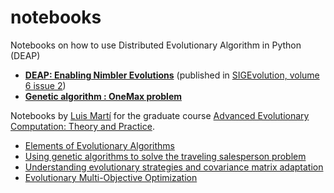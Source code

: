 notebooks
=========

Notebooks on how to use Distributed Evolutionary Algorithm in Python (DEAP)

* [**DEAP: Enabling Nimbler Evolutions**](SIGEvolution.ipynb) (published in [SIGEvolution, volume 6 issue 2](http://sigevolution.org))
* [**Genetic algorithm : OneMax problem**](OneMax.ipynb)

Notebooks by [Luis Martí](http://lmarti.com) for the graduate course [Advanced Evolutionary Computation: Theory and Practice](http://lmarti.com/aec-2014).
* [Elements of Evolutionary Algorithms](https://github.com/lmarti/evolutionary-computation-course/blob/master/AEC.02%20-%20Elements%20of%20Evolutionary%20Algorithms.ipynb)
* [Using genetic algorithms to solve the traveling salesperson problem](https://github.com/lmarti/evolutionary-computation-course/blob/master/AEC.03%20-%20Solving%20the%20TSP%20with%20GAs.ipynb)
* [Understanding evolutionary strategies and covariance matrix adaptation](https://github.com/lmarti/evolutionary-computation-course/blob/master/AEC.04%20-%20Evolutionary%20Strategies%20and%20Covariance%20Matrix%20Adaptation.ipynb)
* [Evolutionary Multi-Objective Optimization](https://github.com/lmarti/evolutionary-computation-course/blob/master/AEC.06%20-%20Evolutionary%20Multi-Objective%20Optimization.ipynb)
